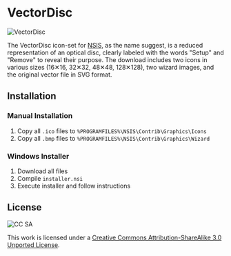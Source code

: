 # VectorDisc

![VectorDisc](https://raw.github.com/NSIS-Handbook/Resources/VectorDisc/master/images/VectorDisc.png)

The VectorDisc icon-set for [NSIS][1], as the name suggest, is a reduced representation of an optical disc, clearly labeled with the words "Setup" and "Remove" to reveal their purpose. The download includes two icons in various sizes (16✕16, 32✕32, 48✕48, 128✕128), two wizard images, and the original vector file in SVG format.

## Installation

### Manual Installation

1. Copy all `.ico` files to `%PROGRAMFILES%\NSIS\Contrib\Graphics\Icons`
2. Copy all `.bmp` files to `%PROGRAMFILES%\NSIS\Contrib\Graphics\Wizard`

### Windows Installer

1. Download all files
2. Compile `installer.nsi`
3. Execute installer and follow instructions

## License

![CC SA](http://i.creativecommons.org/l/by-sa/3.0/88x31.png)

This work is licensed under a [Creative Commons Attribution-ShareAlike 3.0 Unported License][2].

[1]: http://nsis.sourceforge.net
[2]: http://creativecommons.org/licenses/by-sa/3.0/deed